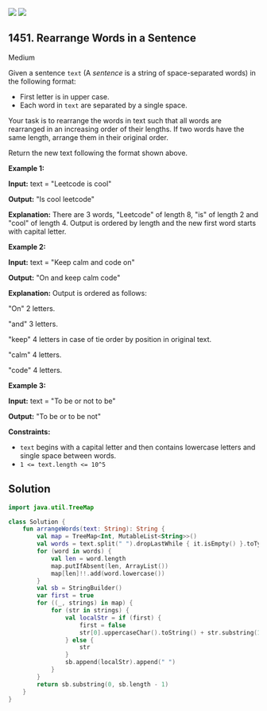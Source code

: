 [![](https://img.shields.io/github/stars/javadev/LeetCode-in-Kotlin?label=Stars&style=flat-square)](https://github.com/javadev/LeetCode-in-Kotlin)
[![](https://img.shields.io/github/forks/javadev/LeetCode-in-Kotlin?label=Fork%20me%20on%20GitHub%20&style=flat-square)](https://github.com/javadev/LeetCode-in-Kotlin/fork)

## 1451\. Rearrange Words in a Sentence

Medium

Given a sentence `text` (A _sentence_ is a string of space-separated words) in the following format:

*   First letter is in upper case.
*   Each word in `text` are separated by a single space.

Your task is to rearrange the words in text such that all words are rearranged in an increasing order of their lengths. If two words have the same length, arrange them in their original order.

Return the new text following the format shown above.

**Example 1:**

**Input:** text = "Leetcode is cool"

**Output:** "Is cool leetcode"

**Explanation:** There are 3 words, "Leetcode" of length 8, "is" of length 2 and "cool" of length 4. Output is ordered by length and the new first word starts with capital letter.

**Example 2:**

**Input:** text = "Keep calm and code on"

**Output:** "On and keep calm code"

**Explanation:** Output is ordered as follows: 

"On" 2 letters.

"and" 3 letters. 

"keep" 4 letters in case of tie order by position in original text.

"calm" 4 letters. 

"code" 4 letters.

**Example 3:**

**Input:** text = "To be or not to be"

**Output:** "To be or to be not"

**Constraints:**

*   `text` begins with a capital letter and then contains lowercase letters and single space between words.
*   `1 <= text.length <= 10^5`

## Solution

```kotlin
import java.util.TreeMap

class Solution {
    fun arrangeWords(text: String): String {
        val map = TreeMap<Int, MutableList<String>>()
        val words = text.split(" ").dropLastWhile { it.isEmpty() }.toTypedArray()
        for (word in words) {
            val len = word.length
            map.putIfAbsent(len, ArrayList())
            map[len]!!.add(word.lowercase())
        }
        val sb = StringBuilder()
        var first = true
        for ((_, strings) in map) {
            for (str in strings) {
                val localStr = if (first) {
                    first = false
                    str[0].uppercaseChar().toString() + str.substring(1)
                } else {
                    str
                }
                sb.append(localStr).append(" ")
            }
        }
        return sb.substring(0, sb.length - 1)
    }
}
```